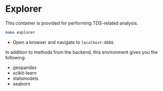 # Explorer

This container is provided for performing TDS-related analysis.

```sh
make explorer
```

- Open a browser and navigate to `localhost:8888`.

In addition to methods from the backend, this environment gives you the following:
- geopandas
- scikit-learn
- statsmodels
- seaborn
